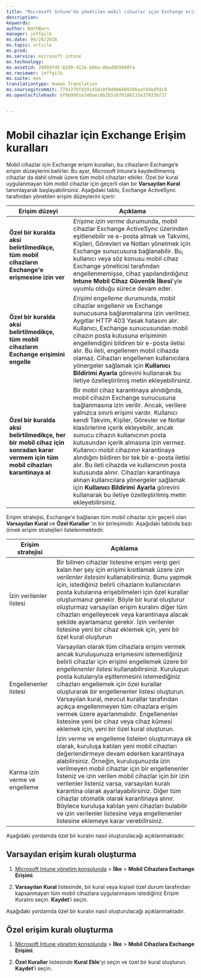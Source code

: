 ```yaml
---
title: "Microsoft Intune’da yönetilen mobil cihazlar için Exchange erişim kuralları | Microsoft Intune"
description: 
keywords: 
author: NathBarn
manager: jeffgilb
ms.date: 04/28/2016
ms.topic: article
ms.prod: 
ms.service: microsoft-intune
ms.technology: 
ms.assetid: 208b9f45-02d9-413a-b86a-8bad9b5008fa
ms.reviewer: jeffgilb
ms.suite: ems
translationtype: Human Translation
ms.sourcegitcommit: 779127bfd39145010f0d9b6609286aaf4dedfdc8
ms.openlocfilehash: ef0b9901e340aec8b2b516f0180133e37833bf37


---
```


# Mobil cihazlar için Exchange Erişim kuralları
Mobil cihazlar için Exchange erişim kuralları, bu cihazların Exchange’e erişim düzeylerini belirler. Bu ayar, Microsoft Intune’a kaydedilmemiş cihazlar da dahil olmak üzere tüm mobil cihazları etkiler. Özel bir kural uygulanmayan tüm mobil cihazlar için geçerli olan bir **Varsayılan Kural** tanımlayarak başlayabilirsiniz. Aşağıdaki tablo, Exchange ActiveSync tarafından yönetilen erişim düzeylerini içerir:

|Erişim düzeyi|Açıklama|
|----------------|---------------|
|**Özel bir kuralda aksi belirtilmedikçe, tüm mobil cihazların Exchange'e erişmesine izin ver**|*Erişime izin verme* durumunda, mobil cihazlar Exchange ActiveSync üzerinden eşitlenebilir ve e-posta almak ve Takvimi, Kişileri, Görevleri ve Notları yönetmek için Exchange sunucusuna bağlanabilir. Bu, kullanıcı veya söz konusu mobil cihaz Exchange yöneticisi tarafından engellenmemişse, cihaz yapılandırdığınız **Intune Mobil Cihaz Güvenlik İlkesi**'yle uyumlu olduğu sürece devam eder.|
|**Özel bir kuralda aksi belirtilmedikçe, tüm mobil cihazların Exchange erişimini engelle**|*Erişimi engelleme* durumunda, mobil cihazlar engellenir ve Exchange sunucusuna bağlanmalarına izin verilmez. Aygıtlar HTTP 403 Yasak hatasını alır. Kullanıcı, Exchange sunucusundan mobil cihazın posta kutusuna erişiminin engellendiğini bildiren bir e-posta iletisi alır. Bu ileti, engellenen mobil cihazda olamaz. Cihazları engellenen kullanıcılara yönergeler sağlamak için **Kullanıcı Bildirimi Ayarla** görevini kullanarak bu iletiye özelleştirilmiş metin ekleyebilirsiniz.|
|**Özel bir kuralda aksi belirtilmedikçe, her bir mobil cihaz için sonradan karar vermem için tüm mobil cihazları karantinaya al**|Bir mobil cihaz karantinaya alındığında, mobil cihazın Exchange sunucusuna bağlanmasına izin verilir. Ancak, verilere yalnızca sınırlı erişimi vardır. Kullanıcı kendi Takvim, Kişiler, Görevler ve Notlar klasörlerine içerik ekleyebilir, ancak sunucu cihazın kullanıcının posta kutusundan içerik almasına izin vermez. Kullanıcı mobil cihazının karantinaya alındığını bildiren bir tek bir e-posta iletisi alır. Bu ileti cihazda ve kullanıcının posta kutusunda alınır. Cihazları karantinaya alınan kullanıcılara yönergeler sağlamak için **Kullanıcı Bildirimi Ayarla** görevini kullanarak bu iletiye özelleştirilmiş metin ekleyebilirsiniz.|

Erişim stratejisi, Exchange'e bağlanan tüm mobil cihazlar için geçerli olan **Varsayılan Kural** ve **Özel Kurallar** 'ın bir birleşimidir. Aşağıdaki tabloda bazı örnek erişim stratejileri listelenmektedir.

|Erişim stratejisi|Açıklama|
|-------------------|---------------|
|İzin verilenler listesi|Bir bilinen cihazlar listesine erişim verip geri kalan her şey için erişimi kısıtlamak üzere *izin verilenler listesini* kullanabilirsiniz. Bunu yapmak için, istediğiniz belirli cihazların kullanıcıların posta kutularına erişebilmeleri için özel kurallar oluşturmanız gerekir. Böyle bir kural oluşturur oluşturmaz varsayılan erişim kuralını diğer tüm cihazları engelleyecek veya karantinaya alacak şekilde ayarlamanız gerekir. İzin verilenler listesine yeni bir cihaz eklemek için, yeni bir özel kural oluşturun|
|Engellenenler listesi|Varsayılan olarak tüm cihazlara erişim vermek ancak kuruluşunuza erişmesini istemediğiniz belirli cihazlar için erişimi engellemek üzere bir *engellenenler listesi* kullanabilirsiniz. Kuruluşun posta kutularıyla eşitlenmesini istemediğiniz cihazları engellemek için özel kurallar oluşturarak bir engellenenler listesi oluşturun. Varsayılan kural, mevcut kurallar tarafından açıkça engellenmeyen tüm cihazlara erişim vermek üzere ayarlanmalıdır. Engellenenler listesine yeni bir cihaz veya cihaz kümesi eklemek için, yeni bir özel kural oluşturun.|
|Karma izin verme ve engelleme|İzin verme ve engelleme listeleri oluşturmaya ek olarak, kuruluşa katılan yeni mobil cihazları değerlendirmeye devam ederken karantinaya alabilirsiniz. Örneğin, kuruluşunuzda izin verilmeyen mobil cihazlar için bir engellenenler listeniz ve izin verilen mobil cihazlar için bir izin verilenler listeniz varsa, varsayılan kuralı karantina olarak ayarlayabilirsiniz. Diğer tüm cihazlar otomatik olarak karantinaya alınır. Böylece kuruluşa katılan yeni cihazları bulabilir ve izin verilenler listesine veya engellenenler listesine eklemeye karar verebilirsiniz.|
Aşağıdaki yordamda özel bir kuralın nasıl oluşturulacağı açıklanmaktadır.

## Varsayılan erişim kuralı oluşturma

1.  [Microsoft Intune yönetim konsolunda](http://manage.microsoft.com) &gt; **İlke** &gt; **Mobil Cihazlara Exchange Erişimi**.

2.   **Varsayılan Kural** listesinde, bir kural veya kişisel özel durum tarafından kapsanmayan tüm mobil cihazlara uygulanmasını istediğiniz Erişim Kuralını seçin. **Kaydet**’i seçin.

Aşağıdaki yordamda özel bir kuralın nasıl oluşturulacağı açıklanmaktadır.

## Özel erişim kuralı oluşturma

1. [Microsoft Intune yönetim konsolunda](http://manage.microsoft.com) &gt; **İlke** &gt; **Mobil Cihazlara Exchange Erişimi**.

2.  **Özel Kurallar** listesinde **Kural Ekle**'yi seçin ve özel bir kural oluşturun. **Kaydet**’i seçin.



<!--HONumber=Jun16_HO4-->


